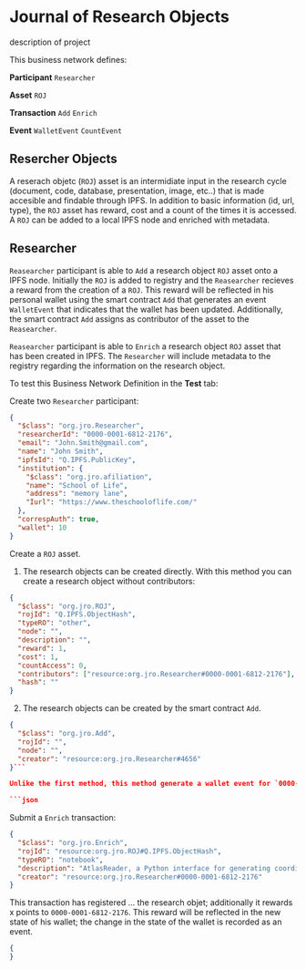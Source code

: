 # Journal of Research Objects

description of project

This business network defines:

 **Participant**
`Researcher`

**Asset**
`ROJ`

**Transaction**
`Add`
`Enrich`

**Event**
`WalletEvent`
`CountEvent`

## Resercher Objects

A reserach objetc (`ROJ`) asset is an intermidiate input in the research cycle (document, code, database, presentation, image, etc..) that is made accesible and findable through IPFS. In addition to basic information (id, url, type), the `ROJ` asset has reward, cost and a count of the times it is accessed. A `ROJ` can be added to a local IPFS node and enriched with metadata. 

## Researcher

`Reasearcher` participant is able to `Add` a research object `ROJ` asset onto a IPFS node. Initially the `ROJ` is added to registry and the `Reasearcher` recieves a reward from the creation of a `ROJ`. This reward will be reflected in his personal wallet using the smart contract `Add` that generates an event `WalletEvent` that indicates that the wallet has been updated. Additionally, the smart contract `Add` assigns as contributor of the asset to the `Reasearcher`.

`Reasearcher` participant is able to `Enrich` a research object `ROJ` asset that has been created in IPFS. The `Researcher` will include metadata to the registry regarding the information on the research object.

To test this Business Network Definition in the **Test** tab:

Create two `Researcher` participant:

```json
{
  "$class": "org.jro.Researcher",
  "researcherId": "0000-0001-6812-2176",
  "email": "John.Smith@gmail.com",
  "name": "John Smith",
  "ipfsId": "Q.IPFS.PublicKey",
  "institution": {
    "$class": "org.jro.afiliation",
    "name": "School of Life",
    "address": "memory lane",
    "Iurl": "https://www.theschooloflife.com/"
  },
  "correspAuth": true,
  "wallet": 10
}
```

Create a `ROJ` asset. 

1. The research objects can be created directly. With this method you can create a research object without contributors: 

```json
{
  "$class": "org.jro.ROJ",
  "rojId": "Q.IPFS.ObjectHash",
  "typeRO": "other",
  "node": "",
  "description": "",
  "reward": 1,
  "cost": 1,
  "countAccess": 0,
  "contributors": ["resource:org.jro.Researcher#0000-0001-6812-2176"],
  "hash": ""
}
```

2. The research objects can be created by the smart contract `Add`. 

```json
{
  "$class": "org.jro.Add",
  "rojId": "",
  "node": "",
  "creator": "resource:org.jro.Researcher#4656"
}```

Unlike the first method, this method generate a wallet event for `0000-0001-6812-2176` that creates the researcher object an assigns as contributor

```json
```

Submit a `Enrich` transaction:

```json
{
  "$class": "org.jro.Enrich",
  "rojId": "resource:org.jro.ROJ#Q.IPFS.ObjectHash",
  "typeRO": "notebook",
  "description": "AtlasReader, a Python interface for generating coordinate tables and region labels from statistical MRI images",
  "creator": "resource:org.jro.Researcher#0000-0001-6812-2176"
}
```

This transaction has registered ... the research objet; additionally it rewards x points to `0000-0001-6812-2176`. This reward will be reflected in the new state of his wallet; the change in the state of the wallet is recorded as an event.

```json
{
}
```